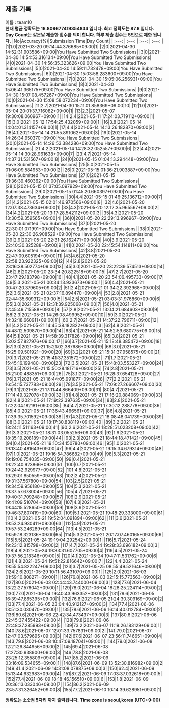 


  
## 제출 기록  
이름 : team10  
**현재 평균 정확도는 16.809677419354834 입니다. 최고 정확도는 87.6 입니다.**  
**Day Count는 같은날 제출한 횟수를 의미 합니다. 하루 제출 횟수는 5번으로 제한 됩니다.**
|No|Accuracy(%)|Submission Time|Day Count|
| :---: | :---: | :---: | :---: |
|1|1.0|2021-03-20 09:14:44.376685+09:00|1|
|2|0|2021-04-30 14:52:31.903586+09:00|You Have Submitted Two Submissions|
|3|0|2021-04-30 14:54:53.316134+09:00|You Have Submitted Two Submissions|
|4|0|2021-04-30 14:56:35.323626+09:00|You Have Submitted Two Submissions|
|5|0|2021-04-30 14:59:11.732478+09:00|You Have Submitted Two Submissions|
|6|0|2021-04-30 15:03:58.283600+09:00|You Have Submitted Two Submissions|
|7|0|2021-04-30 15:05:06.256931+09:00|You Have Submitted Two Submissions|
|8|0|2021-04-30 15:06:41.365175+09:00|You Have Submitted Two Submissions|
|9|0|2021-04-30 15:07:08.457267+09:00|You Have Submitted Two Submissions|
|10|0|2021-04-30 15:08:58.072234+09:00|You Have Submitted Two Submissions|
|11|2.7|2021-04-30 15:11:01.858369+09:00|10|
|12|1.0|2021-05-04 20:01:37.716082+09:00|1|
|13|2.3|2021-05-07 19:30:08.060967+09:00|1|
|14|2.4|2021-05-11 17:24:03.719112+09:00|1|
|15|3.0|2021-05-12 17:54:25.432059+09:00|1|
|16|3.8|2021-05-14 14:04:01.314157+09:00|1|
|17|4.4|2021-05-14 14:13:26.182870+09:00|2|
|18|4.1|2021-05-14 14:21:55.891062+09:00|3|
|19|0|2021-05-14 14:26:34.950370+09:00|You Have Submitted Two Submissions|
|20|0|2021-05-14 14:26:53.384286+09:00|You Have Submitted Two Submissions|
|21|4.2|2021-05-14 14:28:32.052557+09:00|6|
|22|4.4|2021-05-14 14:30:28.961638+09:00|7|
|23|4.7|2021-05-14 14:37:31.531567+09:00|8|
|24|0|2021-05-15 01:04:13.294448+09:00|You Have Submitted Two Submissions|
|25|5.0|2021-05-15 01:06:09.584953+09:00|2|
|26|0|2021-05-15 01:36:21.903887+09:00|You Have Submitted Two Submissions|
|27|0|2021-05-15 01:36:39.460362+09:00|You Have Submitted Two Submissions|
|28|0|2021-05-15 01:37:05.097929+09:00|You Have Submitted Two Submissions|
|29|0|2021-05-15 01:45:20.660397+09:00|You Have Submitted Two Submissions|
|30|4.4|2021-05-15 01:46:25.136712+09:00|7|
|31|4.2|2021-05-15 02:01:46.970566+09:00|8|
|32|4.6|2021-05-20 12:07:38.473634+09:00|1|
|33|4.3|2021-05-20 12:12:35.965567+09:00|2|
|34|4.2|2021-05-20 13:17:28.542112+09:00|3|
|35|4.3|2021-05-20 13:30:59.359565+09:00|4|
|36|0|2021-05-20 22:29:13.996967+09:00|You Have Submitted Two Submissions|
|37|0|2021-05-20 22:30:01.071991+09:00|You Have Submitted Two Submissions|
|38|0|2021-05-20 22:30:26.908529+09:00|You Have Submitted Two Submissions|
|39|2.9|2021-05-20 22:31:26.162471+09:00|8|
|40|3.9|2021-05-20 22:40:30.325288+09:00|9|
|41|0|2021-05-20 22:45:54.114811+09:00|You Have Submitted Two Submissions|
|42|3.8|2021-05-20 22:47:09.605194+09:00|11|
|43|4.6|2021-05-20 22:58:23.922325+09:00|12|
|44|2.8|2021-05-20 23:16:38.502774+09:00|13|
|45|3.0|2021-05-20 23:22:39.574513+09:00|14|
|46|2.8|2021-05-20 23:34:20.822518+09:00|15|
|47|2.7|2021-05-20 23:47:29.183798+09:00|16|
|48|4.1|2021-05-20 23:54:06.495733+09:00|17|
|49|5.3|2021-05-21 00:34:13.933673+09:00|1|
|50|4.4|2021-05-21 00:47:20.379605+09:00|2|
|51|2.4|2021-05-21 01:34:22.392968+09:00|3|
|52|3.6|2021-05-21 02:37:16.894470+09:00|4|
|53|2.8|2021-05-21 02:44:35.609312+09:00|5|
|54|2.5|2021-05-21 03:03:31.976860+09:00|6|
|55|3.0|2021-05-21 12:31:39.925068+09:00|7|
|56|4.0|2021-05-21 12:45:49.715588+09:00|8|
|57|2.8|2021-05-21 13:04:21.684603+09:00|9|
|58|2.3|2021-05-21 14:26:08.499952+09:00|10|
|59|3.0|2021-05-21 14:32:18.660911+09:00|11|
|60|2.7|2021-05-21 14:37:22.796711+09:00|12|
|61|4.2|2021-05-21 14:45:38.182822+09:00|13|
|62|4.8|2021-05-21 14:48:12.509870+09:00|14|
|63|4.1|2021-05-21 14:52:59.680775+09:00|15|
|64|5.1|2021-05-21 14:58:39.317826+09:00|16|
|65|3.8|2021-05-21 15:02:57.827976+09:00|17|
|66|3.7|2021-05-21 15:18:48.385472+09:00|18|
|67|3.0|2021-05-21 15:21:02.387686+09:00|19|
|68|3.0|2021-05-21 15:25:09.501921+09:00|20|
|69|3.2|2021-05-21 15:31:37.958575+09:00|21|
|70|3.7|2021-05-21 15:41:37.351572+09:00|22|
|71|1.7|2021-05-21 15:45:16.199480+09:00|23|
|72|3.5|2021-05-21 15:48:03.553227+09:00|24|
|73|3.5|2021-05-21 15:50:28.181716+09:00|25|
|74|2.8|2021-05-21 16:21:00.488351+09:00|26|
|75|3.1|2021-05-21 16:28:37.654128+09:00|27|
|76|3.7|2021-05-21 16:44:05.991877+09:00|28|
|77|2.2|2021-05-21 16:54:15.737783+09:00|29|
|78|3.5|2021-05-21 17:09:27.266607+09:00|30|
|79|3.1|2021-05-21 17:11:44.866409+09:00|31|
|80|4.7|2021-05-21 17:14:49.327078+09:00|32|
|81|4.8|2021-05-21 17:16:20.884069+09:00|33|
|82|4.8|2021-05-21 17:19:22.397635+09:00|34|
|83|2.8|2021-05-21 17:22:04.182181+09:00|35|
|84|4.7|2021-05-21 17:30:12.288778+09:00|36|
|85|4.0|2021-05-21 17:36:43.466561+09:00|37|
|86|4.8|2021-05-21 17:39:35.701592+09:00|38|
|87|4.3|2021-05-21 18:08:48.041739+09:00|39|
|88|3.0|2021-05-21 18:17:30.838119+09:00|40|
|89|3.2|2021-05-21 18:24:11.511163+09:00|41|
|90|2.6|2021-05-21 18:28:51.023208+09:00|42|
|91|3.3|2021-05-21 18:31:03.055256+09:00|43|
|92|1.9|2021-05-21 18:35:19.208189+09:00|44|
|93|2.3|2021-05-21 18:44:18.471421+09:00|45|
|94|0.4|2021-05-21 19:10:34.150780+09:00|46|
|95|1.0|2021-05-21 19:13:40.481643+09:00|47|
|96|4.4|2021-05-21 19:15:34.679314+09:00|48|
|97|1.0|2021-05-21 19:16:54.786682+09:00|49|
|98|5.3|2021-05-21 19:19:06.754035+09:00|50|
|99|0.4|2021-05-21 19:22:40.923866+09:00|51|
|100|0.7|2021-05-21 19:24:42.929977+09:00|52|
|101|4.8|2021-05-21 19:29:01.850559+09:00|53|
|102|2.4|2021-05-21 19:31:37.567800+09:00|54|
|103|2.5|2021-05-21 19:34:59.956180+09:00|55|
|104|5.3|2021-05-21 19:37:57.678004+09:00|56|
|105|4.7|2021-05-21 19:40:31.709248+09:00|57|
|106|2.9|2021-05-21 19:41:09.510704+09:00|58|
|107|4.3|2021-05-21 19:44:15.528650+09:00|59|
|108|3.9|2021-05-21 19:46:37.807419+09:00|60|
|109|5.1|2021-05-21 19:48:29.333000+09:00|61|
|110|4.2|2021-05-21 19:52:04.091894+09:00|62|
|111|3.6|2021-05-21 19:53:24.930411+09:00|63|
|112|4.9|2021-05-21 19:57:53.246289+09:00|64|
|113|4.5|2021-05-21 19:59:18.323136+09:00|65|
|114|5.3|2021-05-21 20:17:07.460165+09:00|66|
|115|5.5|2021-05-24 19:19:04.292542+09:00|1|
|116|5.7|2021-05-24 19:23:12.815798+09:00|2|
|117|4.7|2021-05-24 19:28:33.696182+09:00|3|
|118|4.8|2021-05-24 19:33:31.607705+09:00|4|
|119|4.5|2021-05-24 19:37:56.218346+09:00|5|
|120|4.1|2021-05-24 19:47:11.531762+09:00|6|
|121|4.8|2021-05-24 19:51:22.816642+09:00|7|
|122|4.4|2021-05-24 19:55:54.822247+09:00|8|
|123|3.7|2021-05-25 08:55:49.521646+09:00|1|
|124|2.6|2021-05-29 10:11:56.431070+09:00|1|
|125|2.0|2021-06-03 01:59:10.808271+09:00|1|
|126|76.8|2021-06-03 02:15:15.773563+09:00|2|
|127|80.0|2021-06-03 02:44:43.744000+09:00|3|
|128|77.6|2021-06-04 13:22:27.576042+09:00|1|
|129|78.0|2021-06-04 18:28:25.224114+09:00|2|
|130|77.0|2021-06-04 19:40:43.963352+09:00|3|
|131|79.6|2021-06-05 16:39:47.865395+09:00|1|
|132|76.6|2021-06-05 21:24:30.309169+09:00|2|
|133|77.4|2021-06-05 23:04:40.912127+09:00|3|
|134|77.4|2021-06-06 13:51:30.030470+09:00|1|
|135|78.6|2021-06-06 16:14:40.012784+09:00|2|
|136|80.6|2021-06-06 22:42:34.473437+09:00|3|
|137|80.6|2021-06-06 22:45:37.455422+09:00|4|
|138|79.8|2021-06-06 22:48:37.285993+09:00|5|
|139|73.2|2021-06-07 11:19:26.183129+09:00|1|
|140|78.6|2021-06-07 12:01:33.757831+09:00|2|
|141|79.0|2021-06-07 12:47:03.579695+09:00|3|
|142|67.6|2021-06-07 23:56:11.746651+09:00|4|
|143|79.8|2021-06-08 10:47:09.187041+09:00|1|
|144|79.0|2021-06-08 12:21:26.844956+09:00|2|
|145|69.4|2021-06-08 17:27:30.938900+09:00|3|
|146|78.8|2021-06-08 23:25:12.355809+09:00|4|
|147|85.2|2021-06-09 03:16:09.534655+09:00|1|
|148|87.6|2021-06-09 13:52:30.816982+09:00|2|
|149|41.4|2021-06-09 14:31:08.078875+09:00|3|
|150|62.4|2021-06-09 15:13:44.632983+09:00|4|
|151|87.2|2021-06-09 17:03:37.032618+09:00|5|
|152|77.4|2021-06-09 18:18:46.156510+09:00|6|
|153|1.8|2021-06-09 20:36:13.033046+09:00|7|
|154|86.2|2021-06-09 23:57:31.326452+09:00|8|
|155|77.2|2021-06-10 10:14:39.628951+09:00|1|


**정확도는 소숫점 5자리 까지 출력됩니다.**
**Time zone is seoul,korea (UTC+9:00)**
